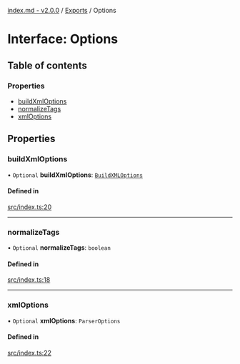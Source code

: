 [index.md - v2.0.0](../README.md) / [Exports](../modules.md) / Options

# Interface: Options

## Table of contents

### Properties

- [buildXmlOptions](Options.md#buildxmloptions)
- [normalizeTags](Options.md#normalizetags)
- [xmlOptions](Options.md#xmloptions)

## Properties

### buildXmlOptions

• `Optional` **buildXmlOptions**: [`BuildXMLOptions`](BuildXMLOptions.md)

#### Defined in

[src/index.ts:20](https://github.com/saqqdy/node-wxcrypto/blob/8f19697/src/index.ts#L20)

___

### normalizeTags

• `Optional` **normalizeTags**: `boolean`

#### Defined in

[src/index.ts:18](https://github.com/saqqdy/node-wxcrypto/blob/8f19697/src/index.ts#L18)

___

### xmlOptions

• `Optional` **xmlOptions**: `ParserOptions`

#### Defined in

[src/index.ts:22](https://github.com/saqqdy/node-wxcrypto/blob/8f19697/src/index.ts#L22)
